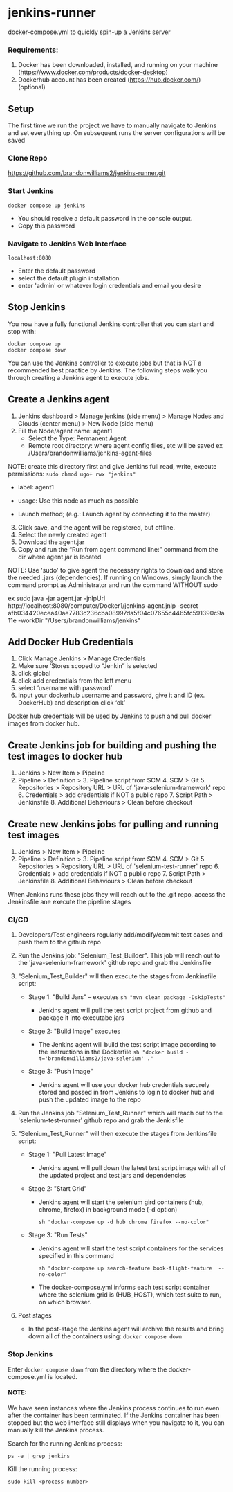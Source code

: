 # jenkins-runner
docker-compose.yml to quickly spin-up a Jenkins server

### Requirements:
1. Docker has been downloaded, installed, and running on your machine (https://www.docker.com/products/docker-desktop)
2. Dockerhub account has been created (https://hub.docker.com/) (optional)


## Setup
The first time we run the project we have to manually navigate to Jenkins and set everything up. On subsequent runs the server configurations will be saved

### Clone Repo
https://github.com/brandonwilliams2/jenkins-runner.git

### Start Jenkins 
````
docker compose up jenkins
````
- You should receive a default password in the console output. 
-  Copy this password


### Navigate to Jenkins Web Interface
```
localhost:8080 
```
- Enter the default password
- select the default plugin installation
- enter 'admin' or whatever login credentials and email you desire

## Stop Jenkins
You now have a fully functional Jenkins controller that you can start and stop with:
```
docker compose up
docker compose down
```
You can use the Jenkins controller to execute jobs but that is NOT a recommended best practice by Jenkins.
The following steps walk you through creating a Jenkins agent to execute jobs.


## Create a Jenkins agent
1. Jenkins dashboard > Manage jenkins (side menu) > Manage Nodes and Clouds (center menu) > New Node (side menu)
2. Fill the Node/agent name: agent1
   - Select the Type: Permanent Agent
   - Remote root directory: where agent config files, etc will be saved ex /Users/brandonwilliams/jenkins-agent-files
  
 NOTE: create this directory first and give Jenkins full read, write, execute permissions: `sudo chmod ugo+ rwx "jenkins"`
   
   - label: agent1 
   
   - usage: Use this node as much as possible
   
   - Launch method; (e.g.: Launch agent by connecting it to the master)
   
3. Click save, and the agent will be registered, but offline. 
4. Select the newly created agent
5. Download the agent.jar
6. Copy and run the “Run from agent command line:” command from the dir where agent.jar is located

NOTE: Use 'sudo' to give agent the necessary rights to download and store the needed .jars (dependencies). If running on Windows, simply launch the command prompt as Administrator and run the command WITHOUT sudo

ex 
sudo java -jar agent.jar -jnlpUrl http://localhost:8080/computer/Docker1/jenkins-agent.jnlp -secret afb034420ecea40ae7783c236cba08997da5f04c07655c4465fc591390c9a11e -workDir "/Users/brandonwilliams/jenkins"


## Add Docker Hub Credentials
1. Click Manage Jenkins > Manage Credentials
2. Make sure ‘Stores scoped to “Jenkin” is selected
3. click global
4. click add credentials from the left menu
5. select ‘username with password’
6. Input your dockerhub username and password, give it and ID (ex. DockerHub) and description
click ‘ok’

Docker hub credentials will be used by Jenkins to push and pull docker images from docker hub.

## Create Jenkins job for building and pushing the test images to docker hub

1. Jenkins > New Item > Pipeline
2. Pipeline > Definition >
    3. Pipeline script from SCM
        4. SCM > Git
            5. Repositories > Repository URL > URL of 'java-selenium-framework' repo
            6. Credentials > add credentials if NOT a public repo
        7. Script Path > Jenkinsfile
        8. Additional Behaviours > Clean before checkout

## Create new Jenkins jobs for pulling and running test images
1. Jenkins > New Item > Pipeline
2. Pipeline > Definition >
    3. Pipeline script from SCM
        4. SCM > Git
            5. Repositories > Repository URL > URL of 'selenium-test-runner' repo
            6. Credentials > add credentials if NOT a public repo
        7. Script Path > Jenkinsfile
        8. Additional Behaviours > Clean before checkout

When Jenkins runs these jobs they will reach out to the .git repo, access the Jenkinsfile ane execute the pipeline stages

### CI/CD 
1. Developers/Test engineers regularly add/modify/commit test cases and push them to the github repo
2. Run the Jenkins job: "Selenium_Test_Builder". This job will reach out to the 'java-selenium-framework' github repo and grab the Jenkinsfile
3. "Selenium_Test_Builder" will then execute the stages from Jenkinsfile script:

    * Stage 1: "Build Jars" – executes `sh "mvn clean package -DskipTests"`
        
        * Jenkins agent will pull the test script project from github and package it into executabe jars
        
    * Stage 2: "Build Image" executes 
    
        * The Jenkins agent will build the test script image according to the instructions in the Dockerfile ```
                                                                                                                sh "docker build -t='brandonwilliams2/java-selenium' ."
                                                                                                                ```
        
    * Stage 3: "Push Image"
    
        * Jenkins agent will use your docker hub credentials securely stored and passed in from Jenkins to login to docker hub and push the updated image to the repo
        
4. Run the Jenkins job "Selenium_Test_Runner" which will reach out to the 'selenium-test-runner' github repo and grab the Jenkisfile

5. "Selenium_Test_Runner" will then execute the stages from Jenkinsfile script:

    * Stage 1: "Pull Latest Image"
    
        * Jenkins agent will pull down the latest test script image with all of the updated project and test jars and dependencies
        
    * Stage 2: "Start Grid"
        
        * Jenkins agent will start the selenium gird containers (hub, chrome, firefox) in background mode (-d option)
            ```
            sh "docker-compose up -d hub chrome firefox --no-color"
            ```
            
    * Stage 3: "Run Tests"
        
        * Jenkins agent will start the test script containers for the services specified in this command
            ```
            sh "docker-compose up search-feature book-flight-feature  --no-color"
            ```
            
        * The docker-compose.yml informs each test script container where the selenium grid is (HUB_HOST), which test suite to run, on which browser.
            
6. Post stages
    * In the post-stage the Jenkins agent will archive the results and bring down all of the containers using:
            ```
            docker compose down
            ```

### Stop Jenkins
Enter `docker compose down` from the directory where the docker-compose.yml is located.

#### NOTE: 
We have seen instances where the Jenkins process continues to run even after the container has been terminated. If the Jenkins container has been stopped but the web interface still displays when you navigate to it, you can manually kill the Jenkins process. 

Search for the running Jenkins process:
```
ps -e | grep jenkins
```
Kill the running process:
```
sudo kill <process-number>
```
